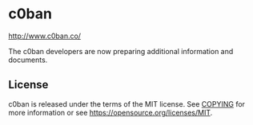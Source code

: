 c0ban
=====

http://www.c0ban.co/

The c0ban developers are now preparing additional information and documents.

License
-------

c0ban is released under the terms of the MIT license. See [COPYING](COPYING) for more
information or see https://opensource.org/licenses/MIT.
